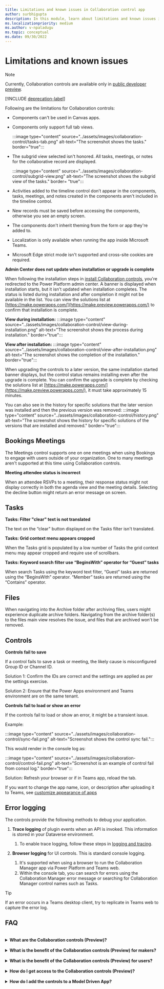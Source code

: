 ```yaml
---
title: Limitations and known issues in Collaboration control app
author: surbhigupta
description: In this module, learn about limitations and known issues in Collaboration controls app for Microsoft Teams.
ms.localizationpriority: medium
ms.author: v-npaladugu
ms.topic: conceptual
ms.date: 09/30/2022
---
```


# Limitations and known issues

> [!NOTE]
> Currently, Collaboration controls are available only in [public developer preview](~/resources/dev-preview/developer-preview-intro.md).

[!INCLUDE [deprecation-label](includes/collaboration-controls-deprecation.md)]

Following are the limitations for Collaboration controls:

* Components can't be used in Canvas apps.
* Components only support full tab views.

     :::image type="content" source="../assets/images/collaboration-control/tasks-tab.png" alt-text="The screenshot shows the tasks." border="true":::

* The subgrid view selected isn't honored. All tasks, meetings, or notes for the collaborative record are displayed.

     :::image type="content" source="../assets/images/collaboration-control/subgrid-view.png" alt-text="The screenshot shows the subgrid view of the tasks." border= "true":::

* Activities added to the timeline control don’t appear in the components, tasks, meetings, and notes created in the components aren't included in the timeline control.
* New records must be saved before accessing the components, otherwise you see an empty screen.
* The components don't inherit theming from the form or app they're added to.
* Localization is only available when running the app inside Microsoft Teams.
* Microsoft Edge strict mode isn't supported and cross-site cookies are required.

**Admin Center does not update when installation or upgrade is complete**

When following the installation steps in [install Collaboration controls](~/samples/install-collaboration-control.md), you're redirected to the Power Platform admin center. A banner is displayed when installation starts, but it isn't updated when installation completes. The status is listed during installation and after completion it might not be available in the list. You can view the solutions list at [https://make.powerapps.com/](https://make.preview.powerapps.com/) to confirm that installation is complete.

**View during installation:**
     :::image type="content" source="../assets/images/collaboration-control/view-during-installation.png" alt-text="The screenshot shows the process during installation." border="true":::

**View after installation:**
     :::image type="content" source="../assets/images/collaboration-control/view-after-installation.png" alt-text="The screenshot shows the completion of the installation." border="true":::

When upgrading the controls to a later version, the same installation started banner displays, but the control status remains installing even after the upgrade is complete. You can confirm the upgrade is complete by checking the solutions list at [https://make.powerapps.com/](https://make.preview.powerapps.com/), it must take approximately 15 minutes.

You can also see in the history for specific solutions that the later version was installed and then the previous version was removed:
     :::image type="content" source="../assets/images/collaboration-control/history.png" alt-text="The screenshot shows the history for specific solutions of the versions that are installed and removed." border="true":::

## Bookings Meetings

The Meetings control supports one on one meetings when using Bookings to engage with users outside of your organization. One to many meetings aren't supported at this time using Collaboration controls.

**Meeting attendee status is incorrect**

When an attendee RSVPs to a meeting, their response status might not display correctly in both the agenda view and the meeting details. Selecting the decline button might return an error message on screen.

## Tasks

**Tasks: Filter "clear" text is not translated**

The text on the “clear" button displayed on the Tasks filter isn't translated.

**Tasks: Grid context menu appears cropped**

When the Tasks grid is populated by a low number of Tasks the grid context menu may appear cropped and require use of scrollbars.

**Tasks: Keyword search filter use “BeginsWith” operator for “Guest” tasks**

When search Tasks using the keyword text filter, “Guest” tasks are returned using the “BeginsWith” operator. “Member” tasks are returned using the “Contains” operator.

## Files

When navigating into the Archive folder after archiving files, users might experience duplicate archive folders.  Navigating from the archive folder(s) to the files main view resolves the issue, and files that are archived won't be removed.

## Controls

**Controls fail to save**

If a control fails to save a task or meeting, the likely cause is misconfigured Group ID or Channel ID.  

Solution 1: Confirm the IDs are correct and the settings are applied as per the settings exercise.  

Solution 2: Ensure that the Power Apps environment and Teams environment are on the same tenant.  

**Controls fail to load or show an error**

If the controls fail to load or show an error, it might be a transient issue.

Example:

:::image type="content" source="../assets/images/collaboration-control/sync-fail.png" alt-text="Screenshot shows the control sync fail.":::

This would render in the console log as:

:::image type="content" source="../assets/images/collaboration-control/control-fail.png" alt-text="Screenshot is an example of control fail from consol log." border="true":::

Solution: Refresh your browser or if in Teams app, reload the tab.

If you want to change the app name, icon, or description after uploading it to Teams, see [customize appearance of apps](/microsoftteams/customize-apps#customize-details-of-an-app)

## Error logging

The controls provide the following methods to debug your application.

1. **Trace logging** of plugin events when an API is invoked. This information is stored in your Dataverse environment.

    1. To enable trace logging, follow these steps in [logging and tracing](/power-apps/developer/data-platform/logging-tracing?WT.mc_id=email).

1. **Browser logging** for UI controls. This is standard console logging.

    1. It's supported when using a browser to run the Collaboration Manager app via Power Platform and Teams web.
    1. Within the console tab, you can search for errors using the Collaboration Manager error message or searching for Collaboration Manager control names such as Tasks.

> [!TIP]
> If an error occurs in a Teams desktop client, try to replicate in Teams web to capture the error log.

## FAQ

<br>

<details>

<summary><b>What are the Collaboration controls (Preview)?</b></summary>

Collaboration controls (Preview) enable you to add Microsoft 365 capabilities to your Power Apps custom app built for your org (LOB app) to simplify user workflows when collaborating on business processes in Teams or Power Apps.

<br>

</details>

<br>

<details>

<summary><b>What is the benefit of the Collaboration controls (Preview) for makers?</b></summary>

With these new controls, you as a maker can drag-and-drop controls that bring Microsoft 365 collaboration to your app.

<br>

</details>

<br>

<details>

<summary><b>What is the benefit of the Collaboration controls (Preview) for users?</b></summary>

Your users can experience productivity gains and stay in their flow by collaborating on approvals, files, meetings, notes, and tasks without leaving the context of your app.

<br>

</details>

<br>

<details>

<summary><b>How do I get access to the Collaboration controls (Preview)?</b></summary>

Request that your Power Platform administrator installs the controls from AppSource to your Power Apps environment.

<br>

</details>

<br>

<details>

<summary><b>How do I add the controls to a Model Driven App?</b></summary>

Go to Form Designer and drag the controls from the Component pane onto a form.

<br>

</details>
